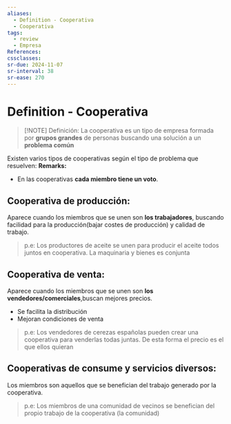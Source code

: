 ```yaml
---
aliases:
  - Definition - Cooperativa
  - Cooperativa
tags:
  - review
  - Empresa
References: 
cssclasses:
sr-due: 2024-11-07
sr-interval: 38
sr-ease: 270
---
```

# Definition - Cooperativa

> [!NOTE] Definición: 
> La cooperativa es un tipo de empresa formada por **grupos grandes** de personas buscando una solución a un **problema común**

Existen varios tipos de cooperativas según el tipo de problema que resuelven: 
**Remarks:**
+ En las cooperativas **cada miembro tiene un voto**.
## Cooperativa de producción: 
Aparece cuando los miembros que se unen son **los trabajadores**, buscando facilidad para la producción(bajar costes de producción) y calidad de trabajo. 
> p.e: Los productores de aceite se unen para producir el aceite todos juntos en cooperativa. La maquinaria y bienes es conjunta

## Cooperativa de venta: 
Aparece cuando los miembros que se unen son **los vendedores/comerciales**,buscan mejores precios. 
+ Se facilita la distribución 
+ Mejoran condiciones de venta
> p.e: Los vendedores de cerezas españolas pueden crear una cooperativa para venderlas todas juntas. De esta forma el precio es el que ellos quieran

## Cooperativas de consume y servicios diversos: 
Los miembros son aquellos que se benefician del trabajo generado por la cooperativa. 
> p.e: Los miembros de una comunidad de vecinos se benefician del propio trabajo de la cooperativa (la comunidad)



